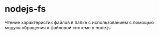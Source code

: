 # nodejs-fs

Чтение характеристик файлов в папке с использованием с помощью модуля обращения к файловой системе в node.js
